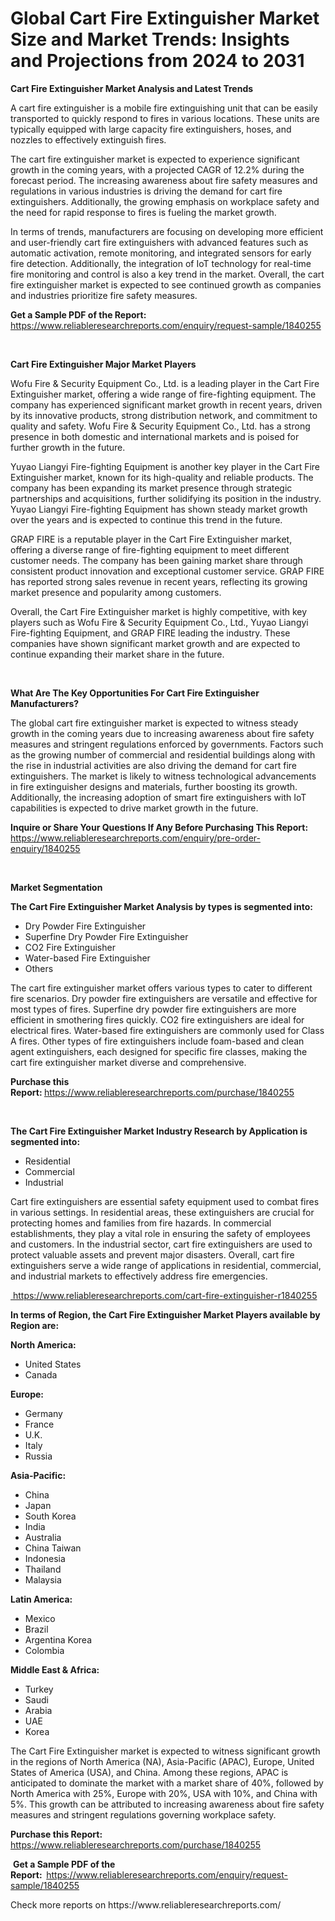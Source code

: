 <p><h1>Global Cart Fire Extinguisher Market Size and Market Trends: Insights and Projections from 2024 to 2031</h1></p><p><strong>Cart Fire Extinguisher Market Analysis and Latest Trends</strong></p>
<p><p>A cart fire extinguisher is a mobile fire extinguishing unit that can be easily transported to quickly respond to fires in various locations. These units are typically equipped with large capacity fire extinguishers, hoses, and nozzles to effectively extinguish fires.</p><p>The cart fire extinguisher market is expected to experience significant growth in the coming years, with a projected CAGR of 12.2% during the forecast period. The increasing awareness about fire safety measures and regulations in various industries is driving the demand for cart fire extinguishers. Additionally, the growing emphasis on workplace safety and the need for rapid response to fires is fueling the market growth.</p><p>In terms of trends, manufacturers are focusing on developing more efficient and user-friendly cart fire extinguishers with advanced features such as automatic activation, remote monitoring, and integrated sensors for early fire detection. Additionally, the integration of IoT technology for real-time fire monitoring and control is also a key trend in the market. Overall, the cart fire extinguisher market is expected to see continued growth as companies and industries prioritize fire safety measures.</p></p>
<p><strong>Get a Sample PDF of the Report:&nbsp;</strong> <a href="https://www.reliableresearchreports.com/enquiry/request-sample/1840255">https://www.reliableresearchreports.com/enquiry/request-sample/1840255</a></p>
<p>&nbsp;</p>
<p><strong>Cart Fire Extinguisher Major Market Players</strong></p>
<p><p>Wofu Fire & Security Equipment Co., Ltd. is a leading player in the Cart Fire Extinguisher market, offering a wide range of fire-fighting equipment. The company has experienced significant market growth in recent years, driven by its innovative products, strong distribution network, and commitment to quality and safety. Wofu Fire & Security Equipment Co., Ltd. has a strong presence in both domestic and international markets and is poised for further growth in the future.</p><p>Yuyao Liangyi Fire-fighting Equipment is another key player in the Cart Fire Extinguisher market, known for its high-quality and reliable products. The company has been expanding its market presence through strategic partnerships and acquisitions, further solidifying its position in the industry. Yuyao Liangyi Fire-fighting Equipment has shown steady market growth over the years and is expected to continue this trend in the future.</p><p>GRAP FIRE is a reputable player in the Cart Fire Extinguisher market, offering a diverse range of fire-fighting equipment to meet different customer needs. The company has been gaining market share through consistent product innovation and exceptional customer service. GRAP FIRE has reported strong sales revenue in recent years, reflecting its growing market presence and popularity among customers.</p><p>Overall, the Cart Fire Extinguisher market is highly competitive, with key players such as Wofu Fire & Security Equipment Co., Ltd., Yuyao Liangyi Fire-fighting Equipment, and GRAP FIRE leading the industry. These companies have shown significant market growth and are expected to continue expanding their market share in the future.</p></p>
<p>&nbsp;</p>
<p><strong>What Are The Key Opportunities For Cart Fire Extinguisher Manufacturers?</strong></p>
<p><p>The global cart fire extinguisher market is expected to witness steady growth in the coming years due to increasing awareness about fire safety measures and stringent regulations enforced by governments. Factors such as the growing number of commercial and residential buildings along with the rise in industrial activities are also driving the demand for cart fire extinguishers. The market is likely to witness technological advancements in fire extinguisher designs and materials, further boosting its growth. Additionally, the increasing adoption of smart fire extinguishers with IoT capabilities is expected to drive market growth in the future.</p></p>
<p><strong>Inquire or Share Your Questions If Any Before Purchasing This Report:</strong> <a href="https://www.reliableresearchreports.com/enquiry/pre-order-enquiry/1840255">https://www.reliableresearchreports.com/enquiry/pre-order-enquiry/1840255</a></p>
<p>&nbsp;</p>
<p><strong>Market Segmentation</strong></p>
<p><strong>The Cart Fire Extinguisher Market Analysis by types is segmented into:</strong></p>
<p><ul><li>Dry Powder Fire Extinguisher</li><li>Superfine Dry Powder Fire Extinguisher</li><li>CO2 Fire Extinguisher</li><li>Water-based Fire Extinguisher</li><li>Others</li></ul></p>
<p><p>The cart fire extinguisher market offers various types to cater to different fire scenarios. Dry powder fire extinguishers are versatile and effective for most types of fires. Superfine dry powder fire extinguishers are more efficient in smothering fires quickly. CO2 fire extinguishers are ideal for electrical fires. Water-based fire extinguishers are commonly used for Class A fires. Other types of fire extinguishers include foam-based and clean agent extinguishers, each designed for specific fire classes, making the cart fire extinguisher market diverse and comprehensive.</p></p>
<p><strong>Purchase this Report:&nbsp;</strong><a href="https://www.reliableresearchreports.com/purchase/1840255">https://www.reliableresearchreports.com/purchase/1840255</a></p>
<p>&nbsp;</p>
<p><strong>The Cart Fire Extinguisher Market Industry Research by Application is segmented into:</strong></p>
<p><ul><li>Residential</li><li>Commercial</li><li>Industrial</li></ul></p>
<p><p>Cart fire extinguishers are essential safety equipment used to combat fires in various settings. In residential areas, these extinguishers are crucial for protecting homes and families from fire hazards. In commercial establishments, they play a vital role in ensuring the safety of employees and customers. In the industrial sector, cart fire extinguishers are used to protect valuable assets and prevent major disasters. Overall, cart fire extinguishers serve a wide range of applications in residential, commercial, and industrial markets to effectively address fire emergencies.</p></p>
<p><a href="https://www.reliableresearchreports.com/cart-fire-extinguisher-r1840255">&nbsp;https://www.reliableresearchreports.com/cart-fire-extinguisher-r1840255</a></p>
<p><strong>In terms of Region, the Cart Fire Extinguisher Market Players available by Region are:</strong></p>
<p>
    <p> <strong> North America: </strong>
        <ul>
            <li>United States</li>
            <li>Canada</li>
        </ul>
        </p> 
    <p> <strong> Europe: </strong>
        <ul>
            <li>Germany</li>
            <li>France</li>
            <li>U.K.</li>
            <li>Italy</li>
            <li>Russia</li>
        </ul>
        </p> 
    <p> <strong> Asia-Pacific: </strong>
        <ul>
            <li>China</li>
            <li>Japan</li>
            <li>South Korea</li>
            <li>India</li>
            <li>Australia</li>
            <li>China Taiwan</li>
            <li>Indonesia</li>
            <li>Thailand</li>
            <li>Malaysia</li>
        </ul>
        </p> 
    <p> <strong> Latin America: </strong>
        <ul>
            <li>Mexico</li>
            <li>Brazil</li>
            <li>Argentina Korea</li>
            <li>Colombia</li>
        </ul>
        </p> 
    <p> <strong> Middle East & Africa: </strong>
        <ul>
            <li>Turkey</li>
            <li>Saudi</li>
            <li>Arabia</li>
            <li>UAE</li>
            <li>Korea</li>
        </ul>
    </p>
    </p>
<p><p>The Cart Fire Extinguisher market is expected to witness significant growth in the regions of North America (NA), Asia-Pacific (APAC), Europe, United States of America (USA), and China. Among these regions, APAC is anticipated to dominate the market with a market share of 40%, followed by North America with 25%, Europe with 20%, USA with 10%, and China with 5%. This growth can be attributed to increasing awareness about fire safety measures and stringent regulations governing workplace safety.</p></p>
<p><strong>Purchase this Report: </strong><a href="https://www.reliableresearchreports.com/purchase/1840255">https://www.reliableresearchreports.com/purchase/1840255</a></p>
<p>&nbsp;<strong>Get a Sample PDF of the Report:&nbsp;&nbsp;</strong><a href="https://www.reliableresearchreports.com/enquiry/request-sample/1840255">https://www.reliableresearchreports.com/enquiry/request-sample/1840255</a></p>
<p><strong></strong></p>
<p>Check more reports on https://www.reliableresearchreports.com/</p>